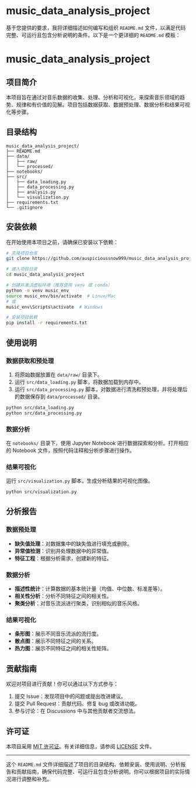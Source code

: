 # music_data_analysis_project
基于您提供的要求，我将详细描述如何编写和组织 `README.md` 文件，以满足代码完整、可运行且包含分析说明的条件。以下是一个更详细的 `README.md` 模板：

# music_data_analysis_project

## 项目简介

本项目旨在通过对音乐数据的收集、处理、分析和可视化，来探索音乐领域的趋势、规律和有价值的见解。项目包括数据获取、数据预处理、数据分析和结果可视化等步骤。

## 目录结构

```plaintext
music_data_analysis_project/
├── README.md
├── data/
│   ├── raw/
│   └── processed/
├── notebooks/
├── src/
│   ├── data_loading.py
│   ├── data_processing.py
│   ├── analysis.py
│   └── visualization.py
├── requirements.txt
└── .gitignore
```

## 安装依赖

在开始使用本项目之前，请确保已安装以下依赖：

```bash
# 克隆项目仓库
git clone https://github.com/auspicioussnow999/music_data_analysis_project.git

# 进入项目目录
cd music_data_analysis_project

# 创建并激活虚拟环境（推荐使用 venv 或 conda）
python -m venv music_env
source music_env/bin/activate  # Linux/Mac
# 或
music_env\Scripts\activate  # Windows

# 安装项目依赖
pip install -r requirements.txt
```

## 使用说明

### 数据获取和预处理

1. 将原始数据放置在 `data/raw/` 目录下。
2. 运行 `src/data_loading.py` 脚本，将数据加载到内存中。
3. 运行 `src/data_processing.py` 脚本，对数据进行清洗和预处理，并将处理后的数据保存到 `data/processed/` 目录。

```bash
python src/data_loading.py
python src/data_processing.py
```

### 数据分析

在 `notebooks/` 目录下，使用 Jupyter Notebook 进行数据探索和分析。打开相应的 Notebook 文件，按照代码注释和分析步骤进行操作。

### 结果可视化

运行 `src/visualization.py` 脚本，生成分析结果的可视化图像。

```bash
python src/visualization.py
```

## 分析报告

### 数据预处理

- **缺失值处理**：对数据集中的缺失值进行填充或删除。
- **异常值检测**：识别并处理数据中的异常值。
- **特征工程**：根据分析需求，创建新的特征。

### 数据分析

- **描述性统计**：计算数据的基本统计量（均值、中位数、标准差等）。
- **相关性分析**：分析不同特征之间的相关性。
- **聚类分析**：对音乐流派进行聚类，识别相似的音乐风格。

### 结果可视化

- **条形图**：展示不同音乐流派的流行度。
- **散点图**：展示不同特征之间的关系。
- **热力图**：展示不同特征之间的相关性矩阵。

## 贡献指南

欢迎对项目进行贡献！你可以通过以下方式参与：

1. 提交 Issue：发现项目中的问题或提出改进建议。
2. 提交 Pull Request：贡献代码、修复 bug 或改进功能。
3. 参与讨论：在 Discussions 中与其他贡献者交流想法。

## 许可证

本项目采用 [MIT 许可证](LICENSE)。有关详细信息，请参阅 [LICENSE](LICENSE) 文件。

---

这个 `README.md` 文件详细描述了项目的目录结构、依赖安装、使用说明、分析报告和贡献指南，确保代码完整、可运行且包含分析说明。你可以根据项目的实际情况进行调整和补充。